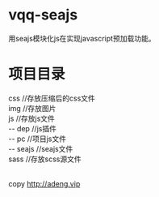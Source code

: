 # vqq-seajs
用seajs模块化js在实现javascript预加载功能。

# 项目目录
css   //存放压缩后的css文件<br>
img   //存放图片<br>
js    //存放js文件<br>
   -- dep    //js插件<br>
   -- pc     //项目js文件<br>
   -- seajs  //seajs文件<br>
sass  //存放scss源文件<br><br>


copy http://adeng.vip